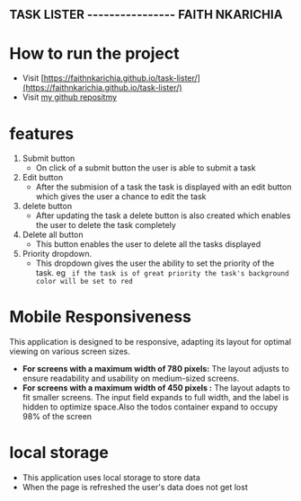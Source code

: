 ## TASK LISTER  ----------------  FAITH NKARICHIA
# How to run the project 
- Visit [https://faithnkarichia.github.io/task-lister/](https://faithnkarichia.github.io/task-lister/)
- Visit [my github repositmy](https://github.com/faithnkarichia/task-lister)



# features
1. Submit button
    -  On click of a submit button the user is able to submit a task
2. Edit button 
    - After the submision of a task the task is displayed with an edit  button which gives the user a chance to edit the task
3. delete button
    - After updating the task a delete button is also created which enables the user to delete the task completely
4. Delete all button 
    - This button enables the user to delete all the tasks displayed
5. Priority dropdown. 
    - This dropdown gives the user the ability to set the priority of the task. eg ``` if the task is of great priority the task's background color will be set to red```

# Mobile Responsiveness

This application is designed to be responsive, adapting its layout for optimal viewing on various screen sizes.

* **For screens with a maximum width of 780 pixels:** The layout adjusts to ensure readability and usability on medium-sized screens. 
* **For screens with a maximum width of 450 pixels :** The layout adapts to fit smaller screens. The input field expands to full width, and the label is hidden to optimize space.Also the todos container expand to occupy 98% of the screen
# local storage
- This application uses local storage to store data
- When the page is refreshed the user's data does not get lost


